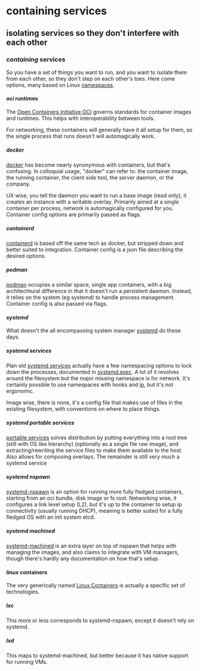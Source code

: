# containing services

## isolating services so they don't interfere with each other

### _containing_ services

So you have a set of things you want to run,
and you want to isolate them from each other,
so they don't step on each other's toes.
Here come options,
many based on Linux [namespaces](https://man.archlinux.org/man/namespaces.7).

#### _oci_ runtimes

The [Open Containers Initiative OCI](https://opencontainers.org/)
governs standards for container images and runtimes.
This helps with interoperability between tools.

For networking, these containers will generally have it all setup for them,
so the single process that runs doesn't will automagically work.

##### _docker_

[docker](https://www.docker.com/) has become nearly synonymous with containers,
but that's confusing.
In colloquial usage,
"docker" can refer to: the container image, the running container,
the client side tool, the server daemon, or the company.

UX wise, you tell the daemon you want to run a base image (read only),
it creates an instance with a writable overlay.
Primarily aimed at a single container per process,
network is automagically configured for you.
Container config options are primarily passed as flags.

##### _containerd_

[containerd](https://containerd.io/) is based off the same tech as docker,
but stripped down and better suited to integration.
Container config is a json file describing the desired options.

##### _podman_

[podman](https://podman.io/) occupies a similar space,
single app containers,
with a big architechtural difference in that it doesn't run a persistent daemon.
Instead, it relies on the system (eg systemd) to handle process management.
Container config is also passed via flags.

#### _systemd_

What doesn't the all encompassing system manager [systemd](https://systemd.io/) do these days.

##### _systemd_ services

Plan old [systemd services](https://man.archlinux.org/man/systemd.service.5)
actually have a few namespacing options to lock down the processes,
documented in [systemd.exec](https://man.archlinux.org/man/systemd.exec.5).
A lot of it revolves around the filesystem but the major missing namespace is for network.
It's certainly possible to use namespaces with hooks and [ip](https://man.archlinux.org/man/ip.8),
but it's not ergonomic.

Image wise, there is none, it's a config file that makes use of files in the existing filesystem,
with conventions on where to place things.

##### _systemd_ portable services

[portable services](https://systemd.io/PORTABLE_SERVICES/) solves distribution
by putting everything into a root tree (still with OS like hierarchy)
(optionally as a single file raw image),
and extracting/rewriting the service files to make them available to the host.
Also allows for composing overlays.
The remainder is still very much a systemd service

##### _systemd_ nspawn

[systemd-nspawn](https://man.archlinux.org/man/systemd-nspawn.1.en)
is an option for running more fully fledged containers,
starting from an oci bundle, disk image or fs root.
Networking wise, it configures a link level setup (L2),
but it's up to the container to setup ip connectivity (usually running DHCP),
meaning is better suited for a fully fledged OS with an init system etcd.

##### _systemd_ machined

[systemd-machined](https://man.archlinux.org/man/systemd-machined.service.8.en)
is an extra layer on top of nspawn that helps with managing the images,
and also claims to integrate with VM managers, though
there's hardly any documentation on how that's setup.

#### _linux_ containers

The very generically named [Linux Containers](https://linuxcontainers.org/)
is actually a specific set of technologies.

##### _lxc_

This more or less corresponds to systemd-nspawn, except it doesn't rely on systemd.

##### _lxd_

This maps to systemd-machined, but better because it has native support for running VMs.
